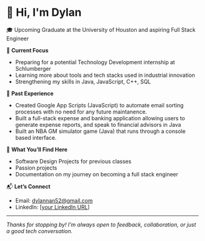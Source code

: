 # 👋 Hi, I'm Dylan

🎓 Upcoming Graduate at the University of Houston and aspiring Full Stack Engineer

🔧 **Current Focus**
- Preparing for a potential Technology Development internship at Schlumberger
- Learning more about tools and tech stacks used in industrial innovation
- Strengthening my skills in Java, JavaScript, C++, SQL

💼 **Past Experience**
- Created Google App Scripts (JavaScript) to automate email sorting processes with no need for any future maintanence.
- Built a full-stack expense and banking application allowing users to generate expense reports, and speak to financial advisors in Java
- Built an NBA GM simulator game (Java) that runs through a console based interface.

🚀 **What You’ll Find Here**
- Software Design Projects for previous classes
- Passion projects
- Documentation on my journey on becoming a full stack engineer

📬 **Let’s Connect**
- Email: dylannan52@gmail.com
- LinkedIn: [[your LinkedIn URL](https://www.linkedin.com/in/dylan-nanthavongdouangsy/)]

---

*Thanks for stopping by! I'm always open to feedback, collaboration, or just a good tech conversation.*
